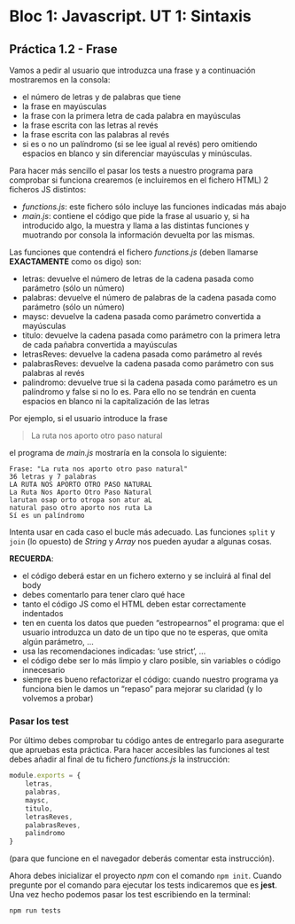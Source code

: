 # Bloc 1: Javascript. UT 1: Sintaxis
## Práctica 1.2 - Frase
Vamos a pedir al usuario que introduzca una frase y a continuación mostraremos en la consola:
- el número de letras y de palabras que tiene
- la frase en mayúsculas
- la frase con la primera letra de cada palabra en mayúsculas
- la frase escrita con las letras al revés
- la frase escrita con las palabras al revés
- si es o no un palíndromo (si se lee igual al revés) pero omitiendo espacios en blanco y sin diferenciar mayúsculas y minúsculas.

Para hacer más sencillo el pasar los tests a nuestro programa para comprobar si funciona crearemos (e incluiremos en el fichero HTML) 2 ficheros JS distintos:
- _functions.js_: este fichero sólo incluye las funciones indicadas más abajo
- _main.js_: contiene el código que pide la frase al usuario y, si ha introducido algo, la muestra y llama a las distintas funciones y muotrando por consola la información devuelta por las mismas.

Las funciones que contendrá el fichero _functions.js_ (deben llamarse **EXACTAMENTE** como os digo) son:
-	letras: devuelve el número de letras de la cadena pasada como parámetro (sólo un número)
-	palabras: devuelve el número de palabras de la cadena pasada como parámetro (sólo un número)
-	maysc: devuelve la cadena pasada como parámetro convertida a mayúsculas
-	titulo: devuelve la cadena pasada como parámetro con la primera letra de cada pañabra convertida a mayúsculas
-	letrasReves: devuelve la cadena pasada como parámetro al revés
-	palabrasReves: devuelve la cadena pasada como parámetro con sus palabras al revés
-	palindromo: devuelve true si la cadena pasada como parámetro es un palíndromo y false si no lo es. Para ello no se tendrán en cuenta espacios en blanco ni la capitalización de las letras

Por ejemplo, si el usuario introduce la frase 
> La ruta nos aporto otro paso natural

el programa de _main.js_ mostraría en la consola lo siguiente:
```
Frase: "La ruta nos aporto otro paso natural"
36 letras y 7 palabras
LA RUTA NOS APORTO OTRO PASO NATURAL 
La Ruta Nos Aporto Otro Paso Natural 
larutan osap orto otropa son atur aL 
natural paso otro aporto nos ruta La 
Sí es un palíndromo
```

Intenta usar en cada caso el bucle más adecuado. Las funciones `split` y `join` (lo opuesto) de _String_ y _Array_ nos pueden ayudar a algunas cosas.

**RECUERDA**:
- el código deberá estar en un fichero externo y se incluirá al final del body
- debes comentarlo para tener claro qué hace
- tanto el código JS como el HTML deben estar correctamente indentados
- ten en cuenta los datos que pueden “estropearnos” el programa: que el usuario introduzca un dato de un tipo que no te esperas, que omita algún parámetro, …
- usa las recomendaciones indicadas: ‘use strict’, …
- el código debe ser lo más limpio y claro posible, sin variables o código innecesario
- siempre es bueno refactorizar el código: cuando nuestro programa ya funciona bien le damos un “repaso” para mejorar su claridad (y lo volvemos a probar)

### Pasar los test
Por último debes comprobar tu código antes de entregarlo para asegurarte que apruebas esta práctica. Para hacer accesibles las funciones al test debes añadir al final de tu fichero _functions.js_ la instrucción:
```javascript
module.exports = {
	letras,
	palabras,
	maysc,
	titulo,
	letrasReves,
	palabrasReves,
	palindromo
}
```

(para que funcione en el navegador deberás comentar esta instrucción).

Ahora debes inicializar el proyecto _npm_ con el comando `npm init`. Cuando pregunte por el comando para ejecutar los tests indicaremos que es **jest**. Una vez hecho podemos pasar los test escribiendo en la terminal:
```bash
npm run tests
```
